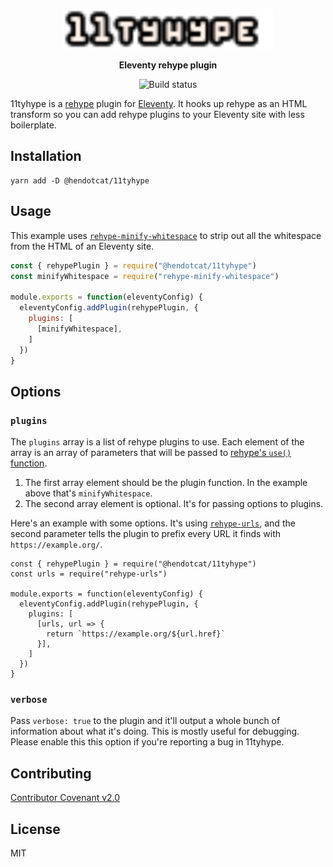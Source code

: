 <p align="center">
  <img
    alt="11tyhype"
    src="https://github.com/hendotcat/11tyhype/raw/trunk/11tyhype.svg"
    height="64"
  />
</p>

<p align="center">
  <strong>
    Eleventy rehype plugin
  </strong>
</p>

<p align="center">
  <img
    src="https://github.com/hendotcat/11tyhype/actions/workflows/publish.yml/badge.svg"
    alt="Build status"
  />
</p>

11tyhype is a [rehype] plugin for [Eleventy][11ty].
It hooks up rehype as an HTML transform so you can add rehype plugins to your
Eleventy site with less boilerplate.

## Installation

```
yarn add -D @hendotcat/11tyhype
```

## Usage

This example uses [`rehype-minify-whitespace`][rehype-minify-whitespace] to
strip out all the whitespace from the HTML of an Eleventy site.

```javascript
const { rehypePlugin } = require("@hendotcat/11tyhype")
const minifyWhitespace = require("rehype-minify-whitespace")

module.exports = function(eleventyConfig) {
  eleventyConfig.addPlugin(rehypePlugin, {
    plugins: [
      [minifyWhitespace],
    ]
  })
}
```

## Options

### `plugins`

The `plugins` array is a list of rehype plugins to use.
Each element of the array is an array of parameters that will be passed to
[rehype's `use()` function][use].

1. The first array element should be the plugin function. In the example above
   that's `minifyWhitespace`.
2. The second array element is optional. It's for passing options to plugins.

Here's an example with some options.
It's using [`rehype-urls`][rehype-urls], and the second parameter tells the
plugin to prefix every URL it finds with `https://example.org/`.

```
const { rehypePlugin } = require("@hendotcat/11tyhype")
const urls = require("rehype-urls")

module.exports = function(eleventyConfig) {
  eleventyConfig.addPlugin(rehypePlugin, {
    plugins: [
      [urls, url => {
        return `https://example.org/${url.href}`
      }],
    ]
  })
}
```

### `verbose`

Pass `verbose: true` to the plugin and it'll output a whole bunch of
information about what it's doing. This is mostly useful for debugging. Please
enable this this option if you're reporting a bug in 11tyhype.

## Contributing

<p>
  <a href="https://www.contributor-covenant.org/version/2/0/code_of_conduct/">
    Contributor Covenant v2.0
 </a>
</p>

## License

MIT

[11ty]: https://www.11ty.dev
[rehype]: https://github.com/rehypejs/rehype
[rehype-minify-whitespace]: https://github.com/rehypejs/rehype-minify/tree/main/packages/rehype-minify-whitespace
[rehype-urls]: https://github.com/brechtcs/rehype-urls
[use]: https://github.com/unifiedjs/unified#processoruseplugin-options

